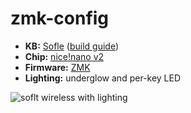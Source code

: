 # zmk-config

- **KB:** [Sofle](https://github.com/josefadamcik/SofleKeyboard) ([build guide](https://josefadamcik.github.io/SofleKeyboard/build_guide.html))
- **Chip:** [nice!nano v2](https://nicekeyboards.com/nice-nano/)
- **Firmware:** [ZMK](https://zmkfirmware.dev)
- **Lighting:** underglow and per-key LED


![soflt wireless with lighting](https://github.com/SMQuazi/zmk-config/assets/7356353/c059e60b-a182-49ba-85a6-c6698578222e)

